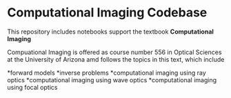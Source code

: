 # Computational Imaging Codebase

This repository includes notebooks support the textbook **Computational Imaging**


Compuational Imaging is offered as course number 556 in Optical Sciences at the University of Arizona amd follows the topics in this text, which include

*forward models
*inverse problems
*computational imaging using ray optics
*computational imaging using wave optics
*computational imaging using focal optics





